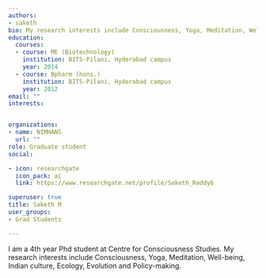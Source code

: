 ```yaml
---
authors:
- saketh
bio: My research interests include Consciousness, Yoga, Meditation, Well-being, Indian culture, Ecology, Evolution and Policy-making
education:
  courses:
  - course: ME (Biotechnology)
    institution: BITS-Pilani, Hyderabad campus
    year: 2014
  - course: Bpharm (hons.)
    institution: BITS-Pilani, Hyderabad campus
    year: 2012
email: ""
interests:


organizations:
- name: NIMHANS
  url: ""
role: Graduate student
social:

- icon: researchgate
  icon_pack: ai
  link: https://www.researchgate.net/profile/Saketh_Reddy6

superuser: true
title: Saketh M
user_groups:
- Grad Students

---
```


I am a 4th year Phd student at Centre for Consciousness Studies. My research interests include Consciousness, Yoga, Meditation, Well-being, Indian culture, Ecology, Evolution and Policy-making.


